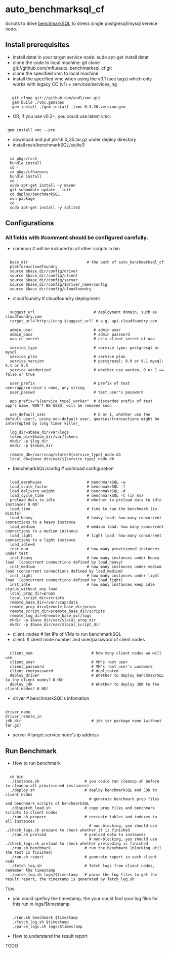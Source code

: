 auto_benchmarksql_cf
====================

Scripts to drive [benchmarkSQL](https://github.com/andl/benchmarkSQL) to stress single postgresql/mysql service node.

## Install prerequisites ##
 + install dstat in your target service node: sudo apt-get install dstat
 + clone the code to local machine: git clone git://github.com/mflu/auto_benchmarksql_cf.git
 + clone the specified vmc to local machine
 + install the specified vmc when using the v0.1 (see tags) which only works with legacy CC (v1) + services/services_ng
<pre><code>
   git clone git://github.com/andl/vmc.git
   gem build ./vmc.gemspec
   gem install ./gem install ./vmc-0.3.20.version.gem 
</code></pre>
 + OR, if you use v0.2+, you could use latest vmc:
<pre><code>
 gem install vmc --pre
</code></pre>
 + download and put jdk1.6.0_35.tar.gz under deploy directory
 + install rssh/benchmarkSQL/sqlite3
<pre><code>
  cd pkgs/rssh
  bundle install
  cd -
  cd pkgs/cfharness
  bundle install
  cd -
  sudo apt-get install -y maven
  git submodule update --init
  cd deploy/benchmarkSQL
  mvn package
  cd -
  sudo apt-get install -y sqlite3
</code></pre>

## Configurations ##
### All fields with #comment should be configured carefully.
+ common                            # will be included in all other scripts in bin
<pre><code>
  base_dir                          # the path of auto_benchmarksql_cf 
  platform=cloudfoundry
  source $base_dir/config/driver
  source $base_dir/config/client
  source $base_dir/config/server
  source $base_dir/config/$driver_name/config
  source $base_dir/config/cloudfoundry
</code></pre>

+ cloudfoundry                         # cloudfoundry deployment
<pre><code>
  suggest_url                          # deployment domain, such as cloudfoundry.com
  target_url="http://ccng.$suggest_url" # e.g. api.cloudfoundry.com

  admin_user                           # admin user
  admin_pass                           # admin password
  uaa_cc_secret                        # cc's client_secret of uaa

  service_type                         # service type: postgresql or mysql
  service_plan                         # service plan
  service_version                      # postgresql: 9.0 or 9.1 mysql: 5.1 or 5.5
  service_wardenized                   # whether use warden, 0 or 1 == false or true

  user_prefix                          # prefix of test user/app/service's name, any string
  user_passwd                          # test user's password

  app_prefix="${service_type}_worker"  # discarded prefix of test app's name, WON'T BE USED, will be removed soon

  use_default_user                     # 0 or 1, whether use the default user?, using non-default user, queries/transactions might be interrupted by long timer killer_

  log_dir=$base_dir/var/logs
  token_dir=$base_dir/var/tokens
  mkdir -p $log_dir
  mkdir -p $token_dir

  remote_db=/var/vcap/store/${service_type}_node.db
  local_db=$base_dir/var/${service_type}_node.db
</code></pre>
+ benchmarkSQL/config               # workload configuration
<pre><code>
  load_warehouse                    # benchmarkSQL -w
  load_scale_factor                 # benchmakrSQL -f
  load_delivery_weight              # benchmakrSQL -d
  load_cycle_time                   # benchmarkSQL -C (in ms)
  preload_data_to_idle              # whether to preload data to idle instance? 0 NO!
  load_time                         # time to run the benchmark (in minute)
  load_heavy                        # heavy load: how many concurrent connections to a heavy instance
  load_medium                       # medium load: how many concurrent connections to a medium instance
  load_light                        # light load: how many concurrent connections to a light instance
  load_idle=0
  inst_num                          # how many provisioned instances under test
  inst_heavy                        # how many instances under heavy load  (concurrent connections defined by load_heavy)
  inst_medium                       # how many instances under medium load (concurrent connections defined by load_medium)
  inst_light                        # how many instances under light load  (concurrent connections defined by load_light)
  inst_idle                         # how many instances keep idle status without any load
  local_prop_dir=props
  local_script_dir=scripts
  remote_base_dir=/var/vcap/data
  remote_prop_dir=$remote_base_dir/props
  remote_script_dir=$remote_base_dir/scripts
  remote_log_dir=$remote_base_dir/logs
  mkdir -p $base_dir/var/$local_prop_dir
  mkdir -p $base_dir/var/$local_script_dir
</code></pre>

+ client_nodes                        # list IPs of VMs to run benchmarkSQL
+ client:                             # client node number and user/password of client nodes
<pre><code>
  client_num                          # how many client nodes we will use
  client_user                         # VM's root user
  client_password                     # VM's root user's password
  client_rootpassword                 # duplicated
  deploy_driver                       # Whether to deploy benchmakrSQL to the client nodes? 0 NO!
  deploy_jdk                          # Whether to deploy JDK to the client nodes? 0 NO!
</code></pre>

+ driver                              # benchmarkSQL's infomation
<pre><code>
driver_name
driver_remote_in
jdk_dir                               # jdk tar package name (without tar.gz)
</code></pre>
+ server                              # target service node's ip address

## Run Benchmark ##
+ How to run benchmark
<pre><code>
  cd bin
  ./instance.sh                    # you could run cleanup.sh before to cleanup all provisioned instances)
  ./deploy.sh                      # deploy benchmarkSQL and JDK to client nodes
                                     # generate benchmark prop files and benchmark scripts of benchmarkSQL
  ./dispatch_load.sh               # copy prop files and benchmark scripts to client nodes
  ./run.sh prepare                 # recreate tables and indexes in all instances
                                     # non-blocking, you should use ./check_logs.sh prepare to check whether it is finished
  ./run.sh preload                 # preload data to instances
                                     # non-blocking, you should use ./check_logs.sh preload to check whether preloading is finished
  ./run.sh benchmark               # run the benchmark (blocking util the test is finished)
  ./run.sh report                  # generate report in each client node
  ./fetch_log.sh                   # fetch logs from client nodes, remember the timestamp
  ./parse_log.sh logs/$timestamp   # parse the log files to get the result report, the timestamp is generated by fetch_log.sh
</code></pre>
Tips: 
  - you could speficy the timestamp, the your could find your log files for this run in logs/$timestamp 
<pre><code>
   ./run.sh benchmark $timestamp
   ./fetch_log.sh $timestamp
   ./parse_logs.sh logs/$timestamp
</code></pre>
+ How to understand the result report

TODO

